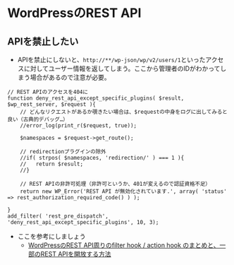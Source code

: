 # WordPressのREST API
## APIを禁止したい
- APIを禁止にしないと、`http://**/wp-json/wp/v2/users/1`といったアクセスに対してユーザー情報を返してしまう。ここから管理者のIDがわかってしまう場合があるので注意が必要。

``` function.php
// REST APIのアクセスを404に
function deny_rest_api_except_specific_plugins( $result, $wp_rest_server, $request ){
    // どんなリクエストがあるか覗きたい場合は、$requestの中身をログに出してみると良い（古典的デバッグ…）
    //error_log(print_r($request, true));

    $namespaces = $request->get_route();

    // redirectionプラグインの除外
    //if( strpos( $namespaces, 'redirection/' ) === 1 ){
    //   return $result;
    //}

    // REST APIの非許可処理（非許可というか、401が変えるので認証資格不足）
	return new WP_Error('REST API が無効化されています.', array( 'status' => rest_authorization_required_code() ) );

}
add_filter( 'rest_pre_dispatch', 'deny_rest_api_except_specific_plugins', 10, 3);

```
- ここを参考にしましょう
  - [WordPressのREST API周りのfilter hook / action hook のまとめと、一部のREST APIを開放する方法](https://qiita.com/TanakanoAnchan/items/f4fc11f66e9cf2d7490e)